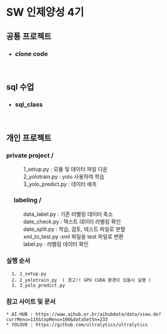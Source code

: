 SW 인제양성 4기
===============
## 공통 프로젝트
* ### clone code

<br>

## sql 수업
* ### sql_class 
<br>
  
## 개인 프로젝트
### private project /
&emsp;&emsp;&emsp; 1_setup.py : 모듈 및 데이터 파일 다운  
&emsp;&emsp;&emsp; 2_yolotrain.py : yolo 사용하여 학습  
&emsp;&emsp;&emsp; 3_yolo_predict.py : 데이터 예측  
### &emsp; labeling /
&emsp;&emsp;&emsp; data_label.py : 기존 라벨링 데이터 축소  
&emsp;&emsp;&emsp; date_check.py : 텍스트 데이터 라벨링 확인  
&emsp;&emsp;&emsp; date_split.py : 학습, 검토, 테스트 파일로 분할  
&emsp;&emsp;&emsp; xml_to_test.py :xml 파일을 test 파일로 변환  
&emsp;&emsp;&emsp; label.py : 라벨링 데이터 확인
    
### 실행 순서
      1. 1_setup.py  
      2. 2_yolotrain.py  ( 경고!! GPU CUDA 환경이 있을시 실행 )
      3. 3_yolo_predict.py  
### 참고 사이트 및 문서
    * AI-HUB : https://www.aihub.or.kr/aihubdata/data/view.do?currMenu=115&topMenu=100&dataSetSn=233
    * YOLOV8 : https://github.com/ultralytics/ultralytics
  


